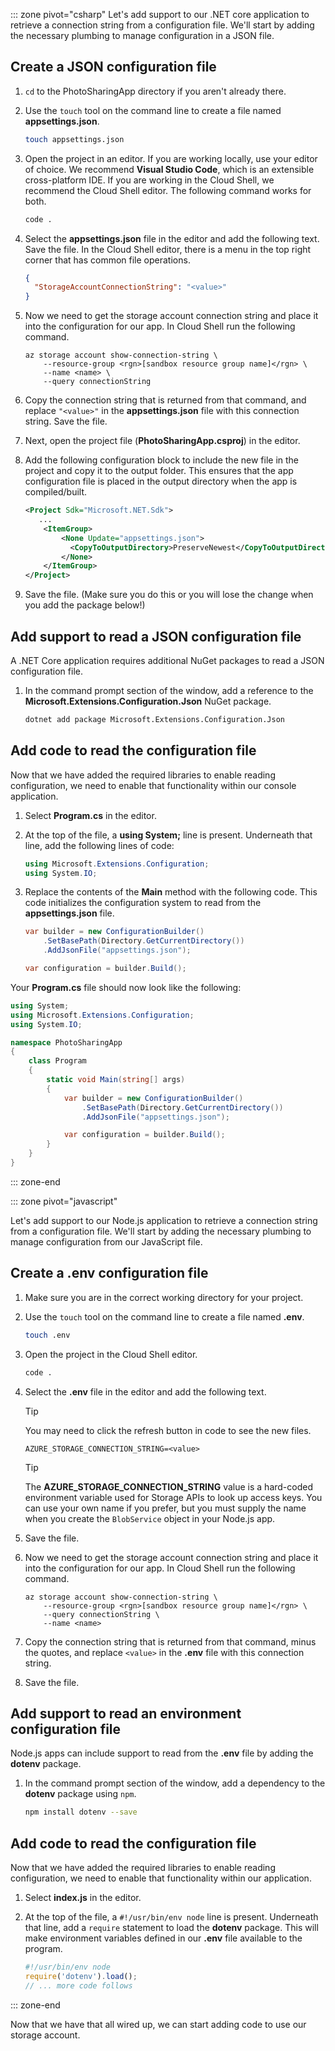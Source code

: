 ::: zone pivot="csharp"
Let's add support to our .NET core application to retrieve a connection string from a configuration file. We'll start by adding the necessary plumbing to manage configuration in a JSON file.

## Create a JSON configuration file

1. `cd` to the PhotoSharingApp directory if you aren't already there.

1. Use the `touch` tool on the command line to create a file named **appsettings.json**.

    ```bash
    touch appsettings.json
    ```

1. Open the project in an editor. If you are working locally, use your editor of choice. We recommend **Visual Studio Code**, which is an extensible cross-platform IDE. If you are working in the Cloud Shell, we recommend the Cloud Shell editor. The following command works for both.

    ```bash
    code .
    ```

1. Select the **appsettings.json** file in the editor and add the following text. Save the file. In the Cloud Shell editor, there is a menu in the top right corner that has common file operations.

    ```json
    {
      "StorageAccountConnectionString": "<value>"
    }
    ```

1. Now we need to get the storage account connection string and place it into the configuration for our app. In Cloud Shell run the following command.

    ```azurecli
    az storage account show-connection-string \
        --resource-group <rgn>[sandbox resource group name]</rgn> \
        --name <name> \
        --query connectionString
    ```

1. Copy the connection string that is returned from that command, and replace `"<value>"` in the **appsettings.json** file with this connection string. Save the file.

1. Next, open the project file (**PhotoSharingApp.csproj**) in the editor.

1. Add the following configuration block to include the new file in the project and copy it to the output folder. This ensures that the app configuration file is placed in the output directory when the app is compiled/built.

    ```xml
    <Project Sdk="Microsoft.NET.Sdk">
       ...
        <ItemGroup>
            <None Update="appsettings.json">
              <CopyToOutputDirectory>PreserveNewest</CopyToOutputDirectory>
            </None>
        </ItemGroup>
    </Project>
    ```

1. Save the file. (Make sure you do this or you will lose the change when you add the package below!)

## Add support to read a JSON configuration file

A .NET Core application requires additional NuGet packages to read a JSON configuration file.

1. In the command prompt section of the window, add a reference to the  **Microsoft.Extensions.Configuration.Json** NuGet package.

    ```bash
    dotnet add package Microsoft.Extensions.Configuration.Json
    ```

## Add code to read the configuration file

Now that we have added the required libraries to enable reading configuration, we need to enable that functionality within our console application.

1. Select **Program.cs** in the editor.

1. At the top of the file, a **using System;** line is present. Underneath that line, add the following lines of code:

    ```csharp
    using Microsoft.Extensions.Configuration;
    using System.IO;
    ```

1. Replace the contents of the **Main** method with the following code. This code initializes the configuration system to read from the **appsettings.json** file.

    ```csharp
    var builder = new ConfigurationBuilder()
        .SetBasePath(Directory.GetCurrentDirectory())
        .AddJsonFile("appsettings.json");

    var configuration = builder.Build();
    ```

Your **Program.cs** file should now look like the following:

```csharp
using System;
using Microsoft.Extensions.Configuration;
using System.IO;

namespace PhotoSharingApp
{
    class Program
    {
        static void Main(string[] args)
        {
            var builder = new ConfigurationBuilder()
                .SetBasePath(Directory.GetCurrentDirectory())
                .AddJsonFile("appsettings.json");

            var configuration = builder.Build();
        }
    }
}
```

::: zone-end

::: zone pivot="javascript"

Let's add support to our Node.js application to retrieve a connection string from a configuration file. We'll start by adding the necessary plumbing to manage configuration from our JavaScript file.

## Create a .env configuration file

1. Make sure you are in the correct working directory for your project.

1. Use the `touch` tool on the command line to create a file named **.env**.

    ```bash
    touch .env
    ```

1. Open the project in the Cloud Shell editor.

    ```bash
    code .
    ```

1. Select the **.env** file in the editor and add the following text. 

    > [!TIP]
    > You may need to click the refresh button in code to see the new files.
    
    ```
    AZURE_STORAGE_CONNECTION_STRING=<value>
    ```

    > [!TIP]
    > The **AZURE_STORAGE_CONNECTION_STRING** value is a hard-coded environment variable used for Storage APIs to look up access keys. You can use your own name if you prefer, but you must supply the name when you create the `BlobService` object in your Node.js app.

1. Save the file.

1. Now we need to get the storage account connection string and place it into the configuration for our app. In Cloud Shell run the following command.

    ```azurecli
    az storage account show-connection-string \
        --resource-group <rgn>[sandbox resource group name]</rgn> \
        --query connectionString \
        --name <name>
    ```

1. Copy the connection string that is returned from that command, minus the quotes, and replace `<value>` in the **.env** file with this connection string.

1. Save the file.

## Add support to read an environment configuration file

Node.js apps can include support to read from the **.env** file by adding the **dotenv** package.

1. In the command prompt section of the window, add a dependency to the  **dotenv** package using `npm`.

    ```bash
    npm install dotenv --save
    ```

## Add code to read the configuration file

Now that we have added the required libraries to enable reading configuration, we need to enable that functionality within our application.

1. Select **index.js** in the editor.

1. At the top of the file, a `#!/usr/bin/env node` line is present. Underneath that line, add a `require` statement to load the **dotenv** package. This will make environment variables defined in our **.env** file available to the program.

    ```javascript
    #!/usr/bin/env node
    require('dotenv').load();
    // ... more code follows
    ```
::: zone-end

Now that we have that all wired up, we can start adding code to use our storage account.
